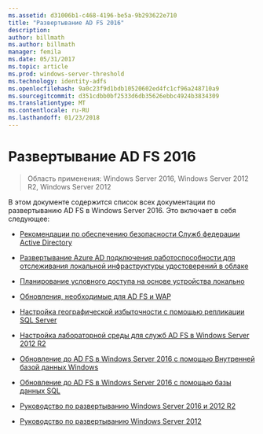 ```yaml
---
ms.assetid: d31006b1-c468-4196-be5a-9b293622e710
title: "Развертывание AD FS 2016"
description: 
author: billmath
ms.author: billmath
manager: femila
ms.date: 05/31/2017
ms.topic: article
ms.prod: windows-server-threshold
ms.technology: identity-adfs
ms.openlocfilehash: 9a0c23f9d1bdb10520602ed4fc1cf96a248710a9
ms.sourcegitcommit: d351cdbb0bf2533d6db35626ebbc4924b3834309
ms.translationtype: MT
ms.contentlocale: ru-RU
ms.lasthandoff: 01/23/2018
---
```

# <a name="ad-fs-2016-deployment"></a>Развертывание AD FS 2016

>Область применения: Windows Server 2016, Windows Server 2012 R2, Windows Server 2012

В этом документе содержится список всех документации по развертыванию AD FS в Windows Server 2016. Это включает в себя следующее:
  
* [Рекомендации по обеспечению безопасности Служб федерации Active Directory](deployment/Best-Practices-Securing-AD-FS.md)

* [Развертывание Azure AD подключения работоспособности для отслеживания локальной инфраструктуры удостоверений в облаке](https://azure.microsoft.com/documentation/articles/active-directory-aadconnect-health)

* [Планирование условного доступа на основе устройства локально](deployment/Plan-Device-based-Conditional-Access-on-Premises.md)

* [Обновления, необходимые для AD FS и WAP](deployment/updates-for-active-directory-federation-services-ad-fs.md)

* [Настройка географической избыточности с помощью репликации SQL Server](deployment/Set-up-Geographic-Redundancy-with-SQL-Server-Replication.md)

* [Настройка лабораторной среды для служб AD FS в Windows Server 2012 R2](deployment/Set-up-the-lab-environment-for-AD-FS-in-Windows-Server-2012-R2.md)
  

* [Обновление до AD FS в Windows Server 2016 с помощью Внутренней базой данных Windows](deployment/Upgrading-to-AD-FS-in-Windows-Server-2016.md)  

* [Обновление до AD FS в Windows Server 2016 с помощью базы данных SQL](deployment/Upgrading-to-AD-FS-in-Windows-Server-2016-SQL.md)  

* [Руководство по развертыванию Windows Server 2016 и 2012 R2](deployment/Windows-Server-2012-R2-AD-FS-Deployment-Guide.md)

* [Руководство по развертыванию Windows Server 2012](deployment/Windows-Server-2012-AD-FS-Deployment-Guide.md)







